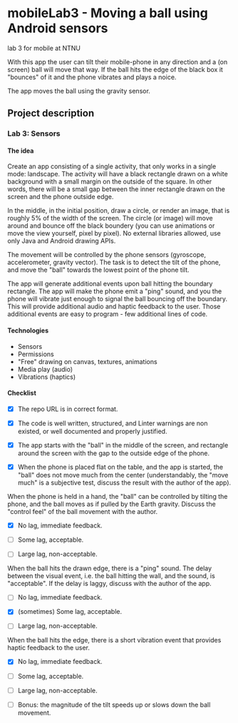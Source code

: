 # mobileLab3 - Moving a ball using Android sensors
lab 3 for mobile at NTNU

With this app the user can tilt their mobile-phone in any direction and a (on screen) ball will move that way. If the ball hits the edge of the black box it "bounces" of it and the phone vibrates and plays a noice.

The app moves the ball using the gravity sensor.

## Project description

### Lab 3: Sensors

#### The idea

Create an app consisting of a single activity, that only works in a single mode: landscape. The activity will have a black rectangle drawn on a white background with a small margin on the outside of the square. In other words, there will be a small gap between the inner rectangle drawn on the screen and the phone outside edge. 

In the middle, in the initial position, draw a circle, or render an image, that is roughly 5% of the width of the screen. The circle (or image) will move around and bounce off the black boundery (you can use animations or move the view yourself, pixel by pixel). No external libraries allowed, use only Java and Android drawing APIs. 

The movement will be controlled by the phone sensors (gyroscope, accelerometer, gravity vector). The task is to detect the tilt of the phone, and move the "ball" towards the lowest point of the phone tilt. 

The app will generate additional events upon ball hitting the boundary rectangle. The app will make the phone emit a "ping" sound, and you the phone will vibrate just enough to signal the ball bouncing off the boundary. This will provide additional audio and haptic feedback to the user. Those additional events are easy to program - few additional lines of code. 


#### Technologies

* Sensors
* Permissions
* "Free" drawing on canvas, textures, animations
* Media play (audio)
* Vibrations (haptics)



#### Checklist

- [x] The repo URL is in correct format.

- [x] The code is well written, structured, and Linter warnings are non existed, or well documented and properly justified. 

- [x] The app starts with the "ball" in the middle of the screen, and rectangle around the screen with the gap to the outside edge of the phone.

- [x] When the phone is placed flat on the table, and the app is started, the "ball" does not move much from the center (understandably, the "move much" is a subjective test, discuss the result with the author of the app).

When the phone is held in a hand, the "ball" can be controlled by tilting the phone, and the ball moves as if pulled by the Earth gravity. Discuss the "control feel" of the ball movement with the author.

- [x] No lag, immediate feedback.

- [ ] Some lag, acceptable.

- [ ] Large lag, non-acceptable. 



When the ball hits the drawn edge, there is a "ping" sound. The delay between the visual event, i.e. the ball hitting the wall, and the sound, is "acceptable". If the delay is laggy, discuss with the author of the app.


- [ ] No lag, immediate feedback.

- [x] (sometimes) Some lag, acceptable.

- [ ] Large lag, non-acceptable. 



 When the ball hits the edge, there is a short vibration event that provides haptic feedback to the user. 


- [x] No lag, immediate feedback.

- [ ] Some lag, acceptable.

- [ ] Large lag, non-acceptable. 



- [ ] Bonus: the magnitude of the tilt speeds up or slows down the ball movement.
